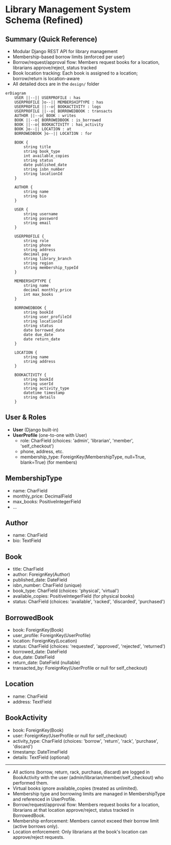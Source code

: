 
# Library Management System Schema (Refined)

## Summary (Quick Reference)
- Modular Django REST API for library management
- Membership-based borrow limits (enforced per user)
- Borrow/request/approval flow: Members request books for a location, librarians approve/reject, status tracked
- Book location tracking: Each book is assigned to a location; borrow/return is location-aware
- All detailed docs are in the `design/` folder


```mermaid
erDiagram
    USER ||--|| USERPROFILE : has
    USERPROFILE }o--|| MEMBERSHIPTYPE : has
    USERPROFILE ||--o{ BOOKACTIVITY : logs
    USERPROFILE ||--o{ BORROWEDBOOK : transacts
    AUTHOR ||--o{ BOOK : writes
    BOOK ||--o{ BORROWEDBOOK : is_borrowed
    BOOK ||--o{ BOOKACTIVITY : has_activity
    BOOK }o--|| LOCATION : at
    BORROWEDBOOK }o--|| LOCATION : for

    BOOK {
        string title
        string book_type
        int available_copies
        string status
        date published_date
        string isbn_number
        string locationId
    }

    AUTHOR {
        string name
        string bio
    }

    USER {
        string username
        string password
        string email
    }

    USERPROFILE {
        string role
        string phone
        string address
        decimal pay
        string library_branch
        string region
        string membership_typeId
    }

    MEMBERSHIPTYPE {
        string name
        decimal monthly_price
        int max_books
    }

    BORROWEDBOOK {
        string bookId
        string user_profileId
        string locationId
        string status
        date borrowed_date
        date due_date
        date return_date
    }

    LOCATION {
        string name
        string address
    }

    BOOKACTIVITY {
        string bookId
        string userId
        string activity_type
        datetime timestamp
        string details
    }
```

## User & Roles
- **User** (Django built-in)
- **UserProfile** (one-to-one with User)
  - role: CharField (choices: 'admin', 'librarian', 'member', 'self_checkout')
  - phone, address, etc.
  - membership_type: ForeignKey(MembershipType, null=True, blank=True) (for members)

## MembershipType
- name: CharField
- monthly_price: DecimalField
- max_books: PositiveIntegerField
- ...

## Author
- name: CharField
- bio: TextField

## Book
- title: CharField
- author: ForeignKey(Author)
- published_date: DateField
- isbn_number: CharField (unique)
- book_type: CharField (choices: 'physical', 'virtual')
- available_copies: PositiveIntegerField (for physical books)
- status: CharField (choices: 'available', 'racked', 'discarded', 'purchased')

## BorrowedBook
- book: ForeignKey(Book)
- user_profile: ForeignKey(UserProfile)
- location: ForeignKey(Location)
- status: CharField (choices: 'requested', 'approved', 'rejected', 'returned')
- borrowed_date: DateField
- due_date: DateField
- return_date: DateField (nullable)
- transacted_by: ForeignKey(UserProfile or null for self_checkout)
## Location
- name: CharField
- address: TextField


## BookActivity
- book: ForeignKey(Book)
- user: ForeignKey(UserProfile or null for self_checkout)
- activity_type: CharField (choices: 'borrow', 'return', 'rack', 'purchase', 'discard')
- timestamp: DateTimeField
- details: TextField (optional)

---
- All actions (borrow, return, rack, purchase, discard) are logged in BookActivity with the user (admin/librarian/member/self_checkout) who performed them.
- Virtual books ignore available_copies (treated as unlimited).
- Membership type and borrowing limits are managed in MembershipType and referenced in UserProfile.
- Borrow/request/approval flow: Members request books for a location, librarians at that location approve/reject, status tracked in BorrowedBook.
- Membership enforcement: Members cannot exceed their borrow limit (active borrows only).
- Location enforcement: Only librarians at the book's location can approve/reject requests.
